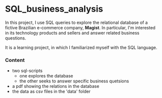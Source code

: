 # SQL_business_analysis
In this project, I use SQL queries to explore the relational database of a fictive Brazilian e-commerce company, __Magist__.
In particular, I'm interested in its technology products and sellers and answer related business questions.

It is a learning project, in which I familiarized myself with the SQL language.

### Content
- two sql-scripts
  - one explores the database
  - the other seeks to answer specific business quetsions
- a pdf showing the relations in the database
- the data as csv files in the 'data' folder
